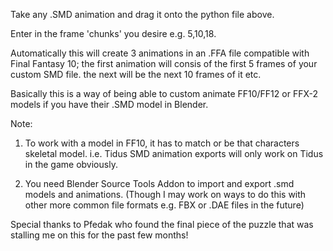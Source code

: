 Take any .SMD animation and drag it onto the python file above.

Enter in the frame 'chunks' you desire e.g. 5,10,18.

Automatically this will create 3 animations in an .FFA file compatible with Final Fantasy 10;
the first animation will consis of the first 5 frames of your custom SMD file. the next will be the next 10 frames of it etc.

Basically this is a way of being able to custom animate FF10/FF12 or FFX-2 models if you have their .SMD model in Blender.

Note:
1) To work with a model in FF10, it has to match or be that characters skeletal model. i.e. Tidus SMD animation exports will only work on Tidus in the game obviously.

2) You need Blender Source Tools Addon to import and export .smd models and animations.
(Though I may work on ways to do this with other more common file formats e.g. FBX or .DAE files in the future)


Special thanks to Pfedak who found the final piece of the puzzle that was stalling me on this for the past few months!

